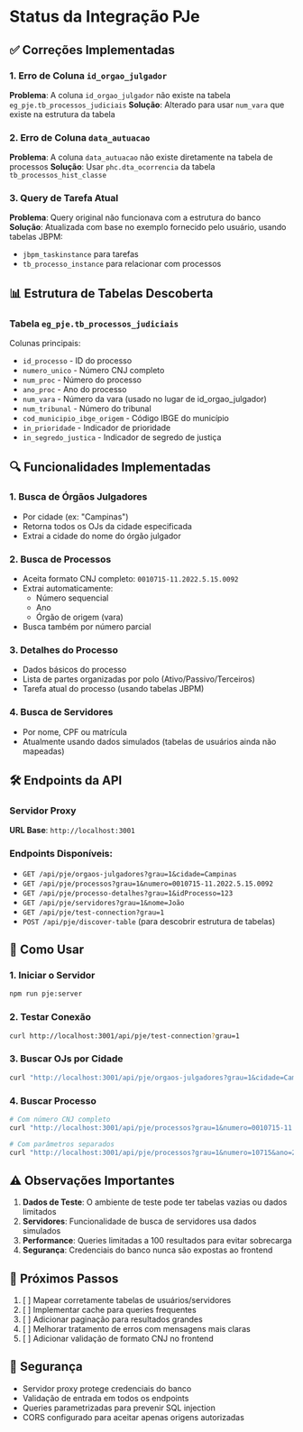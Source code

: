 # Status da Integração PJe

## ✅ Correções Implementadas

### 1. Erro de Coluna `id_orgao_julgador`
**Problema**: A coluna `id_orgao_julgador` não existe na tabela `eg_pje.tb_processos_judiciais`
**Solução**: Alterado para usar `num_vara` que existe na estrutura da tabela

### 2. Erro de Coluna `data_autuacao`
**Problema**: A coluna `data_autuacao` não existe diretamente na tabela de processos
**Solução**: Usar `phc.dta_ocorrencia` da tabela `tb_processos_hist_classe`

### 3. Query de Tarefa Atual
**Problema**: Query original não funcionava com a estrutura do banco
**Solução**: Atualizada com base no exemplo fornecido pelo usuário, usando tabelas JBPM:
- `jbpm_taskinstance` para tarefas
- `tb_processo_instance` para relacionar com processos

## 📊 Estrutura de Tabelas Descoberta

### Tabela `eg_pje.tb_processos_judiciais`
Colunas principais:
- `id_processo` - ID do processo
- `numero_unico` - Número CNJ completo
- `num_proc` - Número do processo
- `ano_proc` - Ano do processo  
- `num_vara` - Número da vara (usado no lugar de id_orgao_julgador)
- `num_tribunal` - Número do tribunal
- `cod_municipio_ibge_origem` - Código IBGE do município
- `in_prioridade` - Indicador de prioridade
- `in_segredo_justica` - Indicador de segredo de justiça

## 🔍 Funcionalidades Implementadas

### 1. Busca de Órgãos Julgadores
- Por cidade (ex: "Campinas")
- Retorna todos os OJs da cidade especificada
- Extrai a cidade do nome do órgão julgador

### 2. Busca de Processos
- Aceita formato CNJ completo: `0010715-11.2022.5.15.0092`
- Extrai automaticamente:
  - Número sequencial
  - Ano
  - Órgão de origem (vara)
- Busca também por número parcial

### 3. Detalhes do Processo
- Dados básicos do processo
- Lista de partes organizadas por polo (Ativo/Passivo/Terceiros)
- Tarefa atual do processo (usando tabelas JBPM)

### 4. Busca de Servidores
- Por nome, CPF ou matrícula
- Atualmente usando dados simulados (tabelas de usuários ainda não mapeadas)

## 🛠️ Endpoints da API

### Servidor Proxy
**URL Base**: `http://localhost:3001`

### Endpoints Disponíveis:
- `GET /api/pje/orgaos-julgadores?grau=1&cidade=Campinas`
- `GET /api/pje/processos?grau=1&numero=0010715-11.2022.5.15.0092`
- `GET /api/pje/processo-detalhes?grau=1&idProcesso=123`
- `GET /api/pje/servidores?grau=1&nome=João`
- `GET /api/pje/test-connection?grau=1`
- `POST /api/pje/discover-table` (para descobrir estrutura de tabelas)

## 🚀 Como Usar

### 1. Iniciar o Servidor
```bash
npm run pje:server
```

### 2. Testar Conexão
```bash
curl http://localhost:3001/api/pje/test-connection?grau=1
```

### 3. Buscar OJs por Cidade
```bash
curl "http://localhost:3001/api/pje/orgaos-julgadores?grau=1&cidade=Campinas"
```

### 4. Buscar Processo
```bash
# Com número CNJ completo
curl "http://localhost:3001/api/pje/processos?grau=1&numero=0010715-11.2022.5.15.0092"

# Com parâmetros separados
curl "http://localhost:3001/api/pje/processos?grau=1&numero=10715&ano=2022&oj=92"
```

## ⚠️ Observações Importantes

1. **Dados de Teste**: O ambiente de teste pode ter tabelas vazias ou dados limitados
2. **Servidores**: Funcionalidade de busca de servidores usa dados simulados
3. **Performance**: Queries limitadas a 100 resultados para evitar sobrecarga
4. **Segurança**: Credenciais do banco nunca são expostas ao frontend

## 📝 Próximos Passos

1. [ ] Mapear corretamente tabelas de usuários/servidores
2. [ ] Implementar cache para queries frequentes
3. [ ] Adicionar paginação para resultados grandes
4. [ ] Melhorar tratamento de erros com mensagens mais claras
5. [ ] Adicionar validação de formato CNJ no frontend

## 🔐 Segurança

- Servidor proxy protege credenciais do banco
- Validação de entrada em todos os endpoints
- Queries parametrizadas para prevenir SQL injection
- CORS configurado para aceitar apenas origens autorizadas